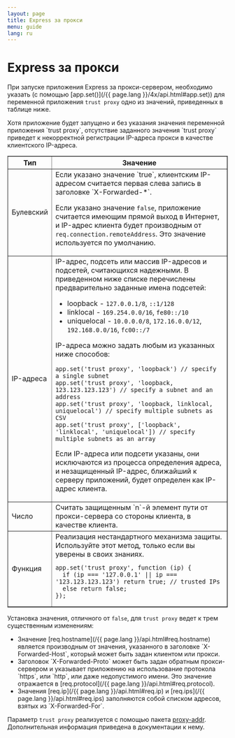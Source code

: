 ```yaml
---
layout: page
title: Express за прокси
menu: guide
lang: ru
---
```

<!---
 Copyright (c) 2016 StrongLoop, IBM, and Express Contributors
 License: MIT
-->

# Express за прокси

При запуске приложения Express за прокси-сервером, необходимо указать (с помощью [app.set()](/{{ page.lang }}/4x/api.html#app.set)) для переменной приложения `trust proxy` одно из значений, приведенных в таблице ниже.

<div class="doc-box doc-info" markdown="1">
Хотя приложение будет запущено и без указания значения переменной приложения `trust proxy`, отсутствие заданного значения `trust proxy` приведет к некорректной регистрации IP-адреса прокси в качестве клиентского IP-адреса.
</div>

<table class="doctable" border="1" markdown="1">
  <thead><tr><th>Тип</th><th>Значение</th></tr></thead>
  <tbody>
    <tr>
      <td>Булевский</td>
<td markdown="1">
Если указано значение `true`, клиентским IP-адресом считается первая слева запись в заголовке `X-Forwarded-*`.

Если указано значение `false`, приложение считается имеющим прямой выход в Интернет, и IP-адрес клиента будет производным от `req.connection.remoteAddress`. Это значение используется по умолчанию.
</td>
    </tr>
    <tr>
      <td>IP-адреса</td>
<td markdown="1">
IP-адрес, подсеть или массив IP-адресов и подсетей, считающихся надежными. В приведенном ниже списке перечислены предварительно заданные имена подсетей:

* loopback - `127.0.0.1/8`, `::1/128`
* linklocal - `169.254.0.0/16`, `fe80::/10`
* uniquelocal - `10.0.0.0/8`, `172.16.0.0/12`, `192.168.0.0/16`, `fc00::/7`

IP-адреса можно задать любым из указанных ниже способов:

<pre>
<code class="language-js" translate="no">app.set('trust proxy', 'loopback') // specify a single subnet
app.set('trust proxy', 'loopback, 123.123.123.123') // specify a subnet and an address
app.set('trust proxy', 'loopback, linklocal, uniquelocal') // specify multiple subnets as CSV
app.set('trust proxy', ['loopback', 'linklocal', 'uniquelocal']) // specify multiple subnets as an array</code>
</pre>

Если IP-адреса или подсети указаны, они исключаются из процесса определения адреса, и незащищенный IP-адрес, ближайший к серверу приложений, будет определен как IP-адрес клиента.
</td>
    </tr>
    <tr>
      <td>Число</td>
<td markdown="1">
Считать защищенным `n`-й элемент пути от прокси-сервера со стороны клиента, в качестве клиента.
</td>
    </tr>
    <tr>
      <td>Функция</td>
<td markdown="1">
Реализация нестандартного механизма защиты. Используйте этот метод, только если вы уверены в своих знаниях.
<pre>
<code class="language-js" translate="no">app.set('trust proxy', function (ip) {
  if (ip === '127.0.0.1' || ip === '123.123.123.123') return true; // trusted IPs
  else return false;
});</code>
</pre>
</td>
    </tr>
  </tbody>
</table>

Установка значения, отличного от `false`, для `trust proxy` ведет к трем существенным изменениям:

<ul>
  <li markdown="1">Значение [req.hostname](/{{ page.lang }}/api.html#req.hostname) является производным от значения, указанного в заголовке `X-Forwarded-Host`, который может быть задан клиентом или прокси.
  </li>
  <li markdown="1">Заголовок `X-Forwarded-Proto` может быть задан обратным прокси-сервером и указывает приложению на использование протокола `https`, или  `http`, или даже недопустимого имени. Это значение отражается в [req.protocol](/{{ page.lang }}/api.html#req.protocol).
  </li>
  <li markdown="1">Значения [req.ip](/{{ page.lang }}/api.html#req.ip) и [req.ips](/{{ page.lang }}/api.html#req.ips) заполняются собой списком адресов, взятых из `X-Forwarded-For`.
  </li>
</ul>

Параметр `trust proxy` реализуется с помощью пакета [proxy-addr](https://www.npmjs.com/package/proxy-addr). Дополнительная информация приведена в документации к нему.
